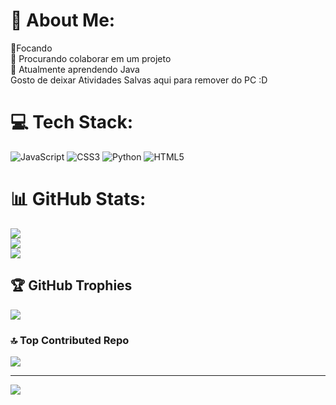 # 💫 About Me:
🔭Focando<br>👯 Procurando colaborar em um projeto<br>🌱 Atualmente aprendendo Java<br>Gosto de deixar Atividades Salvas aqui para remover do PC :D<br>


# 💻 Tech Stack:
![JavaScript](https://img.shields.io/badge/javascript-%23323330.svg?style=for-the-badge&logo=javascript&logoColor=%23F7DF1E) ![CSS3](https://img.shields.io/badge/css3-%231572B6.svg?style=for-the-badge&logo=css3&logoColor=white) ![Python](https://img.shields.io/badge/python-3670A0?style=for-the-badge&logo=python&logoColor=ffdd54) ![HTML5](https://img.shields.io/badge/html5-%23E34F26.svg?style=for-the-badge&logo=html5&logoColor=white)
# 📊 GitHub Stats:
![](https://github-readme-stats.vercel.app/api?username=Jonatasdotdev&theme=dracula&hide_border=false&include_all_commits=true&count_private=true)<br/>
![](https://github-readme-streak-stats.herokuapp.com/?user=Jonatasdotdev&theme=dracula&hide_border=false)<br/>
![](https://github-readme-stats.vercel.app/api/top-langs/?username=Jonatasdotdev&theme=dracula&hide_border=false&include_all_commits=true&count_private=true&layout=compact)

## 🏆 GitHub Trophies
![](https://github-profile-trophy.vercel.app/?username=Jonatasdotdev&theme=dracula&no-frame=false&no-bg=false&margin-w=4)

### 🔝 Top Contributed Repo
![](https://github-contributor-stats.vercel.app/api?username=Jonatasdotdev&limit=5&theme=dark&combine_all_yearly_contributions=true)

---
[![](https://visitcount.itsvg.in/api?id=Jonatasdotdev&icon=2&color=10)](https://visitcount.itsvg.in)

<!-- Proudly created with GPRM ( https://gprm.itsvg.in ) -->
